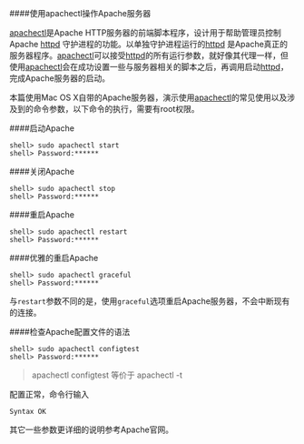 ####使用apachectl操作Apache服务器

[apachectl](2)是Apache HTTP服务器的前端脚本程序，设计用于帮助管理员控制Apache [httpd](1) 守护进程的功能。以单独守护进程运行的[httpd](1) 是Apache真正的服务器程序。[apachectl](2)可以接受[httpd](1)的所有运行参数，就好像其代理一样，但使用[apachectl](2)会在成功设置一些与服务器相关的脚本之后，再调用启动[httpd](1)，完成Apache服务器的启动。

本篇使用Mac OS X自带的Apache服务器，演示使用[apachectl](2)的常见使用以及涉及到的命令参数，以下命令的执行，需要有root权限。

####启动Apache

	shell> sudo apachectl start
	shell> Password:******

####关闭Apache

	shell> sudo apachectl stop
	shell> Password:******
	
####重启Apache

	shell> sudo apachectl restart
	shell> Password:******	

####优雅的重启Apache

	shell> sudo apachectl graceful
	shell> Password:******	
与`restart`参数不同的是，使用`graceful`选项重启Apache服务器，不会中断现有的连接。


####检查Apache配置文件的语法

	shell> sudo apachectl configtest
	shell> Password:******	
	
> apachectl configtest 等价于 apachectl -t	
	
配置正常，命令行输入

	Syntax OK
	
其它一些参数更详细的说明参考Apache官网。
	
[1]: https://httpd.apache.org/docs/2.2/zh-cn/programs/httpd.html
[2]: https://httpd.apache.org/docs/2.2/zh-cn/programs/apachectl.html
